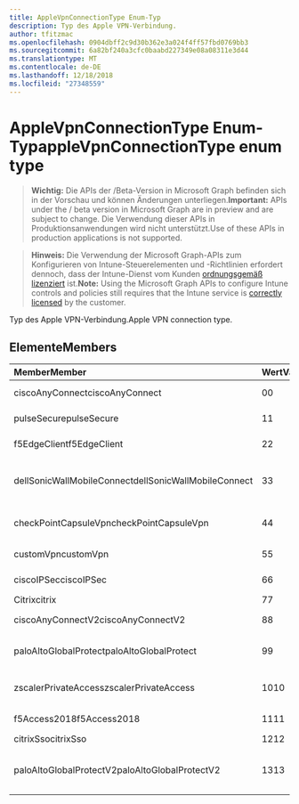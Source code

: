 ```yaml
---
title: AppleVpnConnectionType Enum-Typ
description: Typ des Apple VPN-Verbindung.
author: tfitzmac
ms.openlocfilehash: 0904dbff2c9d30b362e3a024f4ff57fbd0769bb3
ms.sourcegitcommit: 6a82bf240a3cfc0baabd227349e08a08311e3d44
ms.translationtype: MT
ms.contentlocale: de-DE
ms.lasthandoff: 12/18/2018
ms.locfileid: "27348559"
---
```

# <a name="applevpnconnectiontype-enum-type"></a><span data-ttu-id="6f2f0-103">AppleVpnConnectionType Enum-Typ</span><span class="sxs-lookup"><span data-stu-id="6f2f0-103">appleVpnConnectionType enum type</span></span>

> <span data-ttu-id="6f2f0-104">**Wichtig:** Die APIs der /Beta-Version in Microsoft Graph befinden sich in der Vorschau und können Änderungen unterliegen.</span><span class="sxs-lookup"><span data-stu-id="6f2f0-104">**Important:** APIs under the / beta version in Microsoft Graph are in preview and are subject to change.</span></span> <span data-ttu-id="6f2f0-105">Die Verwendung dieser APIs in Produktionsanwendungen wird nicht unterstützt.</span><span class="sxs-lookup"><span data-stu-id="6f2f0-105">Use of these APIs in production applications is not supported.</span></span>

> <span data-ttu-id="6f2f0-106">**Hinweis:** Die Verwendung der Microsoft Graph-APIs zum Konfigurieren von Intune-Steuerelementen und -Richtlinien erfordert dennoch, dass der Intune-Dienst vom Kunden [ordnungsgemäß lizenziert](https://go.microsoft.com/fwlink/?linkid=839381) ist.</span><span class="sxs-lookup"><span data-stu-id="6f2f0-106">**Note:** Using the Microsoft Graph APIs to configure Intune controls and policies still requires that the Intune service is [correctly licensed](https://go.microsoft.com/fwlink/?linkid=839381) by the customer.</span></span>

<span data-ttu-id="6f2f0-107">Typ des Apple VPN-Verbindung.</span><span class="sxs-lookup"><span data-stu-id="6f2f0-107">Apple VPN connection type.</span></span>
## <a name="members"></a><span data-ttu-id="6f2f0-108">Elemente</span><span class="sxs-lookup"><span data-stu-id="6f2f0-108">Members</span></span>
|<span data-ttu-id="6f2f0-109">Member</span><span class="sxs-lookup"><span data-stu-id="6f2f0-109">Member</span></span>|<span data-ttu-id="6f2f0-110">Wert</span><span class="sxs-lookup"><span data-stu-id="6f2f0-110">Value</span></span>|<span data-ttu-id="6f2f0-111">Beschreibung</span><span class="sxs-lookup"><span data-stu-id="6f2f0-111">Description</span></span>|
|:---|:---|:---|
|<span data-ttu-id="6f2f0-112">ciscoAnyConnect</span><span class="sxs-lookup"><span data-stu-id="6f2f0-112">ciscoAnyConnect</span></span>|<span data-ttu-id="6f2f0-113">0</span><span class="sxs-lookup"><span data-stu-id="6f2f0-113">0</span></span>|<span data-ttu-id="6f2f0-114">Cisco AnyConnect.</span><span class="sxs-lookup"><span data-stu-id="6f2f0-114">Cisco AnyConnect.</span></span>|
|<span data-ttu-id="6f2f0-115">pulseSecure</span><span class="sxs-lookup"><span data-stu-id="6f2f0-115">pulseSecure</span></span>|<span data-ttu-id="6f2f0-116">1</span><span class="sxs-lookup"><span data-stu-id="6f2f0-116">1</span></span>|<span data-ttu-id="6f2f0-117">Pulse sichern.</span><span class="sxs-lookup"><span data-stu-id="6f2f0-117">Pulse Secure.</span></span>|
|<span data-ttu-id="6f2f0-118">f5EdgeClient</span><span class="sxs-lookup"><span data-stu-id="6f2f0-118">f5EdgeClient</span></span>|<span data-ttu-id="6f2f0-119">2</span><span class="sxs-lookup"><span data-stu-id="6f2f0-119">2</span></span>|<span data-ttu-id="6f2f0-120">F5-Edge-Client.</span><span class="sxs-lookup"><span data-stu-id="6f2f0-120">F5 Edge Client.</span></span>|
|<span data-ttu-id="6f2f0-121">dellSonicWallMobileConnect</span><span class="sxs-lookup"><span data-stu-id="6f2f0-121">dellSonicWallMobileConnect</span></span>|<span data-ttu-id="6f2f0-122">3</span><span class="sxs-lookup"><span data-stu-id="6f2f0-122">3</span></span>|<span data-ttu-id="6f2f0-123">Dell SonicWALL Mobile Verbindung.</span><span class="sxs-lookup"><span data-stu-id="6f2f0-123">Dell SonicWALL Mobile Connection.</span></span>|
|<span data-ttu-id="6f2f0-124">checkPointCapsuleVpn</span><span class="sxs-lookup"><span data-stu-id="6f2f0-124">checkPointCapsuleVpn</span></span>|<span data-ttu-id="6f2f0-125">4</span><span class="sxs-lookup"><span data-stu-id="6f2f0-125">4</span></span>|<span data-ttu-id="6f2f0-126">Überprüfen Sie Punkt "Kapseln" VPN.</span><span class="sxs-lookup"><span data-stu-id="6f2f0-126">Check Point Capsule VPN.</span></span>|
|<span data-ttu-id="6f2f0-127">customVpn</span><span class="sxs-lookup"><span data-stu-id="6f2f0-127">customVpn</span></span>|<span data-ttu-id="6f2f0-128">5</span><span class="sxs-lookup"><span data-stu-id="6f2f0-128">5</span></span>|<span data-ttu-id="6f2f0-129">Benutzerdefinierte VPN.</span><span class="sxs-lookup"><span data-stu-id="6f2f0-129">Custom VPN.</span></span>|
|<span data-ttu-id="6f2f0-130">ciscoIPSec</span><span class="sxs-lookup"><span data-stu-id="6f2f0-130">ciscoIPSec</span></span>|<span data-ttu-id="6f2f0-131">6</span><span class="sxs-lookup"><span data-stu-id="6f2f0-131">6</span></span>|<span data-ttu-id="6f2f0-132">Cisco (IPSec).</span><span class="sxs-lookup"><span data-stu-id="6f2f0-132">Cisco (IPSec).</span></span>|
|<span data-ttu-id="6f2f0-133">Citrix</span><span class="sxs-lookup"><span data-stu-id="6f2f0-133">citrix</span></span>|<span data-ttu-id="6f2f0-134">7</span><span class="sxs-lookup"><span data-stu-id="6f2f0-134">7</span></span>|<span data-ttu-id="6f2f0-135">Citrix.</span><span class="sxs-lookup"><span data-stu-id="6f2f0-135">Citrix.</span></span>|
|<span data-ttu-id="6f2f0-136">ciscoAnyConnectV2</span><span class="sxs-lookup"><span data-stu-id="6f2f0-136">ciscoAnyConnectV2</span></span>|<span data-ttu-id="6f2f0-137">8</span><span class="sxs-lookup"><span data-stu-id="6f2f0-137">8</span></span>|<span data-ttu-id="6f2f0-138">Cisco AnyConnect V2.</span><span class="sxs-lookup"><span data-stu-id="6f2f0-138">Cisco AnyConnect V2.</span></span>|
|<span data-ttu-id="6f2f0-139">paloAltoGlobalProtect</span><span class="sxs-lookup"><span data-stu-id="6f2f0-139">paloAltoGlobalProtect</span></span>|<span data-ttu-id="6f2f0-140">9</span><span class="sxs-lookup"><span data-stu-id="6f2f0-140">9</span></span>|<span data-ttu-id="6f2f0-141">Palo Alto Netzwerke GlobalProtect.</span><span class="sxs-lookup"><span data-stu-id="6f2f0-141">Palo Alto Networks GlobalProtect.</span></span>|
|<span data-ttu-id="6f2f0-142">zscalerPrivateAccess</span><span class="sxs-lookup"><span data-stu-id="6f2f0-142">zscalerPrivateAccess</span></span>|<span data-ttu-id="6f2f0-143">10</span><span class="sxs-lookup"><span data-stu-id="6f2f0-143">10</span></span>|<span data-ttu-id="6f2f0-144">Zscaler privater Zugriff.</span><span class="sxs-lookup"><span data-stu-id="6f2f0-144">Zscaler Private Access.</span></span>|
|<span data-ttu-id="6f2f0-145">f5Access2018</span><span class="sxs-lookup"><span data-stu-id="6f2f0-145">f5Access2018</span></span>|<span data-ttu-id="6f2f0-146">11</span><span class="sxs-lookup"><span data-stu-id="6f2f0-146">11</span></span>|<span data-ttu-id="6f2f0-147">F5 Access 2018.</span><span class="sxs-lookup"><span data-stu-id="6f2f0-147">F5 Access 2018.</span></span>|
|<span data-ttu-id="6f2f0-148">citrixSso</span><span class="sxs-lookup"><span data-stu-id="6f2f0-148">citrixSso</span></span>|<span data-ttu-id="6f2f0-149">12</span><span class="sxs-lookup"><span data-stu-id="6f2f0-149">12</span></span>|<span data-ttu-id="6f2f0-150">Citrix Sso.</span><span class="sxs-lookup"><span data-stu-id="6f2f0-150">Citrix Sso.</span></span>|
|<span data-ttu-id="6f2f0-151">paloAltoGlobalProtectV2</span><span class="sxs-lookup"><span data-stu-id="6f2f0-151">paloAltoGlobalProtectV2</span></span>|<span data-ttu-id="6f2f0-152">13</span><span class="sxs-lookup"><span data-stu-id="6f2f0-152">13</span></span>|<span data-ttu-id="6f2f0-153">Palo auch Netzwerke GlobalProtect V2.</span><span class="sxs-lookup"><span data-stu-id="6f2f0-153">Palo Alto Networks GlobalProtect V2.</span></span>|





